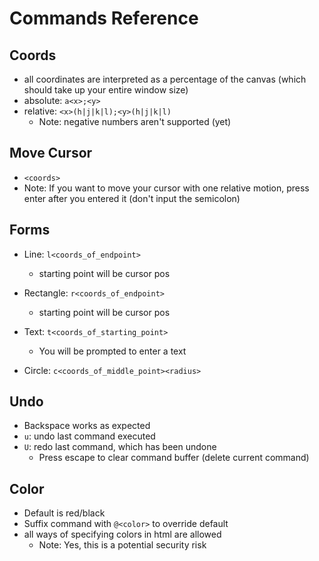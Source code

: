 # Commands Reference

## Coords

- all coordinates are interpreted as a percentage of the canvas
  (which should take up your entire window size)
- absolute: ``a<x>;<y>``
- relative: ``<x>(h|j|k|l);<y>(h|j|k|l)``
  - Note: negative numbers aren't supported (yet)

## Move Cursor

- ``<coords>``
- Note: If you want to move your cursor with one relative motion,
  press enter after you entered it (don't input the semicolon)

## Forms

- Line: ``l<coords_of_endpoint>``
  - starting point will be cursor pos
  
- Rectangle: ``r<coords_of_endpoint>``
  - starting point will be cursor pos
  
- Text: ``t<coords_of_starting_point>``
  - You will be prompted to enter a text
- Circle: ``c<coords_of_middle_point><radius>``

## Undo

- Backspace works as expected
- ``u``: undo last command executed
- ``U``: redo last command, which has been undone
  - Press escape to clear command buffer (delete current command)

## Color

- Default is red/black
- Suffix command with ``@<color>`` to override default
- all ways of specifying colors in html are allowed
  - Note: Yes, this is a potential security risk
